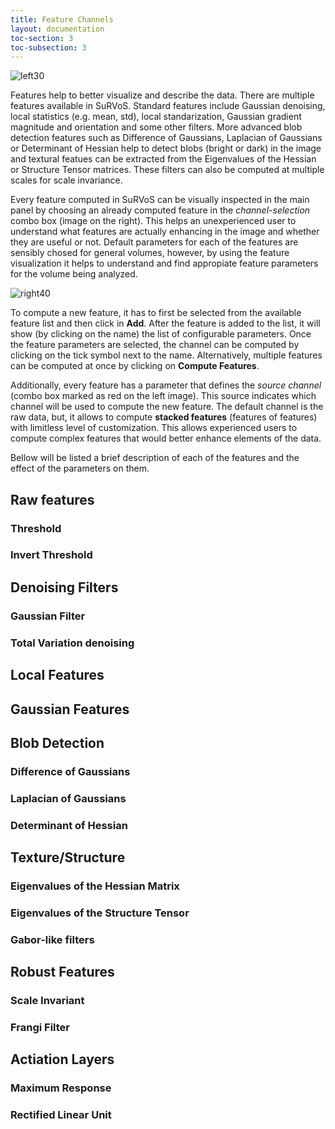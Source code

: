 ```yaml
---
title: Feature Channels
layout: documentation
toc-section: 3
toc-subsection: 3
---
```


![left30]({{site.baseurl}}/images/components/features/feature-panel.png)

Features help to better visualize and describe the data. There are multiple features available in SuRVoS. Standard features include Gaussian denoising, local statistics (e.g. mean, std), local standarization, Gaussian gradient magnitude and orientation and some other filters. More advanced blob detection features such as Difference of Gaussians, Laplacian of Gaussians or Determinant of Hessian help to detect blobs (bright or dark) in the image and textural featues can be extracted from the Eigenvalues of the Hessian or Structure Tensor matrices. These filters can also be computed at multiple scales for scale invariance.

Every feature computed in SuRVoS can be visually inspected in the main panel by choosing an already computed feature in the *channel-selection* combo box (image on the right). This helps an unexperienced user to understand what features are actually enhancing in the image and whether they are useful or not. Default parameters for each of the features are sensibly chosed for general volumes, however, by using the feature visualization it helps to understand and find appropiate feature parameters for the volume being analyzed.

![right40]({{site.baseurl}}/images/components/features/features-demo.png)

To compute a new feature, it has to first be selected from the available feature list and then click in **Add**. After the feature is added to the list, it will show (by clicking on the name) the list of configurable parameters. Once the feature parameters are selected, the channel can be computed by clicking on the tick symbol next to the name. Alternatively, multiple features can be computed at once by clicking on **Compute Features**.

Additionally, every feature has a parameter that defines the *source channel* (combo box marked as red on the left image). This source indicates which channel will be used to compute the new feature. The default channel is the raw data, but, it allows to compute **stacked features** (features of features) with limitless level of customization. This allows experienced users to compute complex features that would better enhance elements of the data.

Bellow will be listed a brief description of each of the features and the effect of the parameters on them.

## Raw features

### Threshold

### Invert Threshold

## Denoising Filters

### Gaussian Filter

### Total Variation denoising

## Local Features

## Gaussian Features

## Blob Detection

### Difference of Gaussians

### Laplacian of Gaussians

### Determinant of Hessian

## Texture/Structure

### Eigenvalues of the Hessian Matrix

### Eigenvalues of the Structure Tensor

### Gabor-like filters

## Robust Features

### Scale Invariant

### Frangi Filter

## Actiation Layers

### Maximum Response

### Rectified Linear Unit
